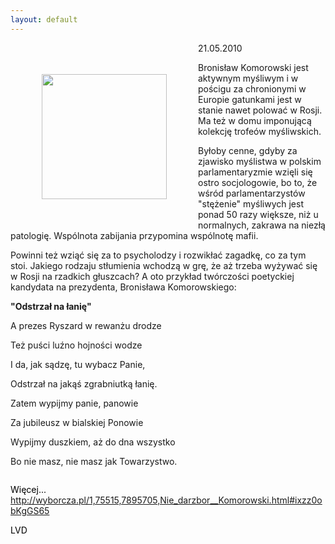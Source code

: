 ```yaml
---
layout: default
---
```

<img src="{{site.baseurl}}\articles\pictures\465.lania.jpg" align="left" hspace="50" vspace="50" width="200"><!--34--><p>
21.05.2010</p><p></p><p>Bronisław Komorowski jest aktywnym myśliwym i w pościgu za chronionymi w Europie gatunkami jest w stanie nawet polować w Rosji. Ma też w domu imponującą kolekcję trofeów myśliwskich.</p><p></p><p>Byłoby cenne, gdyby za zjawisko myślistwa w polskim parlamentaryzmie
wzięli się ostro socjologowie, bo to, że wśród parlamentarzystów
"stężenie" myśliwych jest ponad 50 razy większe, niż u normalnych,
zakrawa na niezłą patologię. Wspólnota zabijania przypomina wspólnotę mafii.</p><p>
</p><p>Powinni też wziąć się za to psycholodzy i rozwikłać zagadkę, co za tym
stoi. Jakiego rodzaju stłumienia wchodzą w grę, że aż trzeba wyżywać się w Rosji na rzadkich głuszcach? A oto przykład twórczości poetyckiej kandydata na prezydenta, Bronisława Komorowskiego:</p><p></p><p><b>"Odstrzał na łanię"</b></p><p></p><p>A prezes Ryszard w rewanżu drodze</p><p>Też puści luźno hojności wodze</p><p>I da, jak sądzę, tu wybacz Panie,</p><p>Odstrzał na jakąś zgrabniutką łanię.</p><p>Zatem wypijmy panie, panowie</p><p>Za jubileusz w bialskiej Ponowie</p><p>Wypijmy duszkiem, aż do dna wszystko</p><p>Bo nie masz, nie masz jak Towarzystwo.<div style="border: medium none ; overflow: hidden; color: rgb(0, 0, 0); background-color: transparent; text-align: left; text-decoration: none;" id="TixyyLink"></p><p>Więcej...  <a href="http://wyborcza.pl/1,75515,7895705,Nie_darzbor__Komorowski.html#ixzz0obKgGS65">http://wyborcza.pl/1,75515,7895705,Nie_darzbor__Komorowski.html#ixzz0obKgGS65</a></p><p></p><p></p><p>LVD</p>